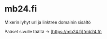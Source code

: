 # mb24.fi
Mixerin lyhyt url ja linktree domainin sisältö


Pääset sivulle täältä -> [https://mb24.fi](mb24.fi)
